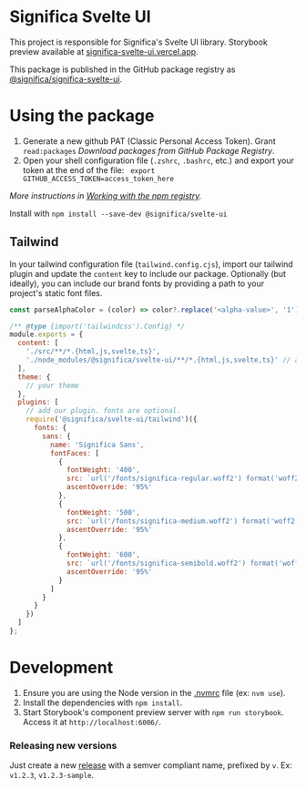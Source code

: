 # Significa Svelte UI

This project is responsible for Significa's Svelte UI library.
Storybook preview available at [significa-svelte-ui.vercel.app](https://significa-svelte-ui.vercel.app/).

This package is published in the GitHub package registry as [@significa/significa-svelte-ui](https://github.com/significa/significa-svelte-ui/pkgs/npm/significa-svelte-ui).

# Using the package

1. Generate a new github PAT (Classic Personal Access Token).
   Grant `read:packages` _Download packages from GitHub Package Registry_.
2. Open your shell configuration file (`.zshrc`, `.bashrc`, etc.) and export your token at the end of the file: ` export GITHUB_ACCESS_TOKEN=access_token_here`

_More instructions in [Working with the npm registry](https://docs.github.com/en/packages/working-with-a-github-packages-registry/working-with-the-npm-registry)._

Install with `npm install --save-dev @significa/svelte-ui`

## Tailwind

In your tailwind configuration file (`tailwind.config.cjs`), import our tailwind plugin and update the `content` key to include our package.
Optionally (but ideally), you can include our brand fonts by providing a path to your project's static font files.

```js
const parseAlphaColor = (color) => color?.replace('<alpha-value>', '1');

/** @type {import('tailwindcss').Config} */
module.exports = {
  content: [
    './src/**/*.{html,js,svelte,ts}',
    './node_modules/@significa/svelte-ui/**/*.{html,js,svelte,ts}' // add this
  ],
  theme: {
    // your theme
  },
  plugins: [
    // add our plugin. fonts are optional.
    require('@significa/svelte-ui/tailwind')({
      fonts: {
        sans: {
          name: 'Significa Sans',
          fontFaces: [
            {
              fontWeight: '400',
              src: `url('/fonts/significa-regular.woff2') format('woff2')`,
              ascentOverride: '95%'
            },
            {
              fontWeight: '500',
              src: `url('/fonts/significa-medium.woff2') format('woff2')`,
              ascentOverride: '95%'
            },
            {
              fontWeight: '600',
              src: `url('/fonts/significa-semibold.woff2') format('woff2')`,
              ascentOverride: '95%'
            }
          ]
        }
      }
    })
  ]
};
```

# Development

1. Ensure you are using the Node version in the [.nvmrc](./.nvmrc) file (ex: `nvm use`).
2. Install the dependencies with `npm install`.
3. Start Storybook's component preview server with `npm run storybook`. Access it at `http://localhost:6006/`.

### Releasing new versions

Just create a new [release](https://github.com/significa/significa-svelte-ui/releases) with a semver compliant name, prefixed by `v`. Ex: `v1.2.3`, `v1.2.3-sample`.
